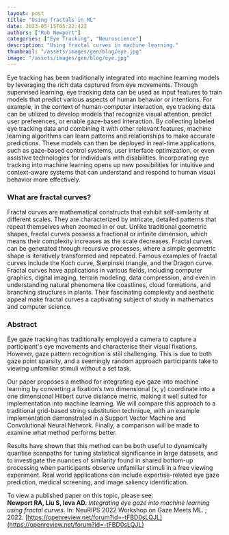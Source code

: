```yaml
---
layout: post
title: "Using fractals in ML"
date: 2023-05-15T05:22:42Z
authors: ["Rob Newport"]
categories: ["Eye Tracking", "Neuroscience"]
description: "Using fractal curves in machine learning."
thumbnail: "/assets/images/gen/blog/eye.jpg"
image: "/assets/images/gen/blog/eye.jpg"
---
```


Eye tracking has been traditionally integrated into machine learning models by leveraging the rich data captured from eye movements. Through supervised learning, eye tracking data can be used as input features to train models that predict various aspects of human behavior or intentions. For example, in the context of human-computer interaction, eye tracking data can be utilized to develop models that recognize visual attention, predict user preferences, or enable gaze-based interaction. By collecting labeled eye tracking data and combining it with other relevant features, machine learning algorithms can learn patterns and relationships to make accurate predictions. These models can then be deployed in real-time applications, such as gaze-based control systems, user interface optimization, or even assistive technologies for individuals with disabilities. Incorporating eye tracking into machine learning opens up new possibilities for intuitive and context-aware systems that can understand and respond to human visual behavior more effectively.

### What are fractal curves?

Fractal curves are mathematical constructs that exhibit self-similarity at different scales. They are characterized by intricate, detailed patterns that repeat themselves when zoomed in or out. Unlike traditional geometric shapes, fractal curves possess a fractional or infinite dimension, which means their complexity increases as the scale decreases. Fractal curves can be generated through recursive processes, where a simple geometric shape is iteratively transformed and repeated. Famous examples of fractal curves include the Koch curve, Sierpinski triangle, and the Dragon curve. Fractal curves have applications in various fields, including computer graphics, digital imaging, terrain modeling, data compression, and even in understanding natural phenomena like coastlines, cloud formations, and branching structures in plants. Their fascinating complexity and aesthetic appeal make fractal curves a captivating subject of study in mathematics and computer science.

### Abstract 

Eye gaze tracking has traditionally employed a camera to capture a participant's eye movements and characterise their visual fixations. However, gaze pattern recognition is still challenging. This is due to both gaze point sparsity, and a seemingly random approach participants take to viewing unfamiliar stimuli without a set task.  

Our paper proposes a method for integrating eye gaze into machine learning by converting a fixation’s two dimensional (x, y) coordinate into a one dimensional Hilbert curve distance metric, making it well suited for implementation into machine learning. We will compare this approach to a traditional grid-based string substitution technique, with an example implementation demonstrated in a Support Vector Machine and Convolutional Neural Network. Finally, a comparison will be made to examine what method performs better. 

Results have shown that this method can be both useful to dynamically quantise scanpaths for tuning statistical significance in large datasets, and to investigate the nuances of similarity found in shared bottom-up processing when participants observe unfamiliar stimuli in a free viewing experiment. Real world applications can include expertise-related eye gaze prediction, medical screening, and image saliency identification.

To view a published paper on this topic, please see:  
__Newport RA, Liu S, Ieva AD.__ _Integrating eye gaze into machine learning using fractal curves._ In: NeuRIPS 2022 Workshop on Gaze Meets ML. ; 2022. [https://openreview.net/forum?id=-tFBD0sLQJL](https://openreview.net/forum?id=-tFBD0sLQJL)
